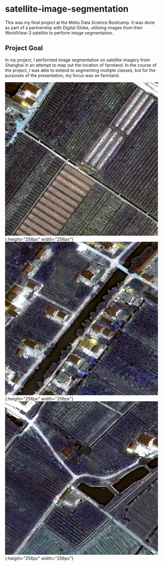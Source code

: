 # satellite-image-segmentation
This was my final project at the Metis Data Science Bootcamp. It was done as part of a partnership with Digital Globe, utilizing images from their WorldView-3 satellite to perform image segmentation.

## Project Goal

In my project, I performed image segmentation on satellite imagery from Shanghai in an attempt to map out the location of farmland. In the course of the project, I was able to extend to segmenting multiple classes, but for the purposes of the presentation, my focus was on farmland.

![Shanghai Farmland](/images/farmland1.png){:height="256px" width="256px"}
![Shanghai Farmland](/images/farmland2.png){:height="256px" width="256px"}
![Shanghai Farmland](/images/farmland3.png){:height="256px" width="256px"}

